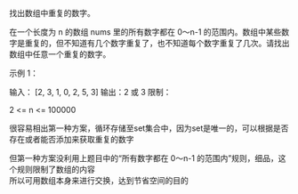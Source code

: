 找出数组中重复的数字。


在一个长度为 n 的数组 nums 里的所有数字都在 0～n-1 的范围内。数组中某些数字是重复的，但不知道有几个数字重复了，也不知道每个数字重复了几次。请找出数组中任意一个重复的数字。

示例 1：

输入：
[2, 3, 1, 0, 2, 5, 3]
输出：2 或 3
限制：

2 <= n <= 100000

很容易相出第一种方案，循环存储至set集合中，因为set是唯一的，可以根据是否存在或者能否添加来获取重复的数字  

但第一种方案没利用上题目中的“所有数字都在 0～n-1 的范围内”规则，细品，这个规则限制了数组的内容  
所以可用数组本身来进行交换，达到节省空间的目的

